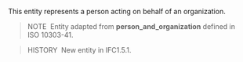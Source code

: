 ﻿This entity represents a person acting on behalf of an organization.

> NOTE&nbsp; Entity adapted from **person_and_organization** defined in ISO&nbsp;10303-41.

> HISTORY&nbsp; New entity in IFC1.5.1.
